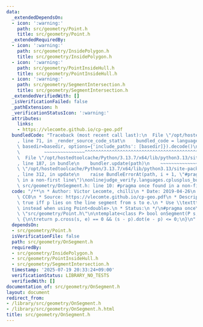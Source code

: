 ```yaml
---
data:
  _extendedDependsOn:
  - icon: ':warning:'
    path: src/geometry/Point.h
    title: src/geometry/Point.h
  _extendedRequiredBy:
  - icon: ':warning:'
    path: src/geometry/InsidePolygon.h
    title: src/geometry/InsidePolygon.h
  - icon: ':warning:'
    path: src/geometry/PointInsideHull.h
    title: src/geometry/PointInsideHull.h
  - icon: ':warning:'
    path: src/geometry/SegmentIntersection.h
    title: src/geometry/SegmentIntersection.h
  _extendedVerifiedWith: []
  _isVerificationFailed: false
  _pathExtension: h
  _verificationStatusIcon: ':warning:'
  attributes:
    links:
    - https://vlecomte.github.io/cp-geo.pdf
  bundledCode: "Traceback (most recent call last):\n  File \"/opt/hostedtoolcache/Python/3.13.7/x64/lib/python3.13/site-packages/onlinejudge_verify/documentation/build.py\"\
    , line 71, in _render_source_code_stat\n    bundled_code = language.bundle(stat.path,\
    \ basedir=basedir, options={'include_paths': [basedir]}).decode()\n          \
    \         ~~~~~~~~~~~~~~~^^^^^^^^^^^^^^^^^^^^^^^^^^^^^^^^^^^^^^^^^^^^^^^^^^^^^^^^^^^^^^^^^^\n\
    \  File \"/opt/hostedtoolcache/Python/3.13.7/x64/lib/python3.13/site-packages/onlinejudge_verify/languages/cplusplus.py\"\
    , line 187, in bundle\n    bundler.update(path)\n    ~~~~~~~~~~~~~~^^^^^^\n  File\
    \ \"/opt/hostedtoolcache/Python/3.13.7/x64/lib/python3.13/site-packages/onlinejudge_verify/languages/cplusplus_bundle.py\"\
    , line 312, in update\n    raise BundleErrorAt(path, i + 1, \"#pragma once found\
    \ in a non-first line\")\nonlinejudge_verify.languages.cplusplus_bundle.BundleErrorAt:\
    \ src/geometry/OnSegment.h: line 10: #pragma once found in a non-first line\n"
  code: "/**\n * Author: Victor Lecomte, chilli\n * Date: 2019-04-26\n * License:\
    \ CC0\n * Source: https://vlecomte.github.io/cp-geo.pdf\n * Description: Returns\
    \ true iff p lies on the line segment from s to e.\n * Use \\texttt{(segDist(s,e,p)<=epsilon)}\
    \ instead when using Point<double>.\n * Status:\n */\n#pragma once\n\n#include\
    \ \"src/geometry/Point.h\"\n\ntemplate<class P> bool onSegment(P s, P e, P p)\
    \ {\n\treturn p.cross(s, e) == 0 && (s - p).dot(e - p) <= 0;\n}\n"
  dependsOn:
  - src/geometry/Point.h
  isVerificationFile: false
  path: src/geometry/OnSegment.h
  requiredBy:
  - src/geometry/InsidePolygon.h
  - src/geometry/PointInsideHull.h
  - src/geometry/SegmentIntersection.h
  timestamp: '2025-07-19 20:33:24+09:00'
  verificationStatus: LIBRARY_NO_TESTS
  verifiedWith: []
documentation_of: src/geometry/OnSegment.h
layout: document
redirect_from:
- /library/src/geometry/OnSegment.h
- /library/src/geometry/OnSegment.h.html
title: src/geometry/OnSegment.h
---
```

